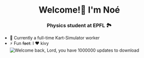 <h1 align="center">Welcome!👋 I'm Noé</h1>
<h3 align="center">Physics student at EPFL 🏞️</h3>


- 🔭 Currently a full-time Kart-Simulator worker
- ⚡ Fun ~~fact~~: I ❤️ kivy
![Welcome back, Lord, you have *1000000* updates to download](https://user-images.githubusercontent.com/79526008/187084653-f9428692-5fa4-4a65-b11d-fdb667442d31.jpeg)
